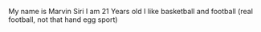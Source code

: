 My name is Marvin Siri
I am 21 Years old
I like basketball and football (real football, not that hand egg sport)